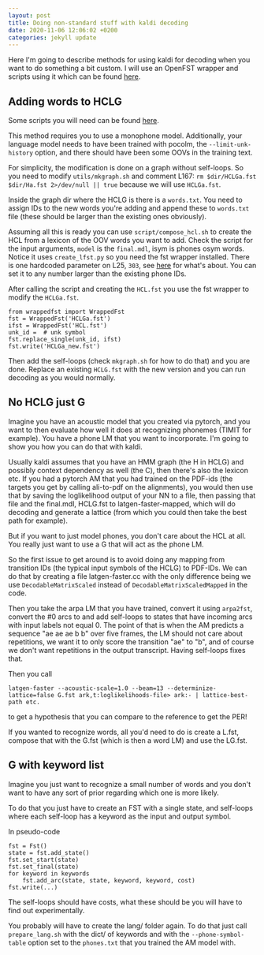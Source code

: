 ```yaml
---
layout: post
title: Doing non-standard stuff with kaldi decoding
date: 2020-11-06 12:06:02 +0200
categories: jekyll update
---
```


Here I'm going to describe methods for using kaldi for decoding when you want to do something a bit custom. I will use an OpenFST wrapper and scripts using it which can be found [here](https://github.com/RuABraun/fst-util).

## Adding words to HCLG

Some scripts you will need can be found [here](https://github.com/idiap/icassp-oov-recognition).

This method requires you to use a monophone model. Additionally, your language model needs to have been trained with pocolm, the `--limit-unk-history` option, and there should have been some OOVs in the training text.

For simplicity, the modification is done on a graph without self-loops. So you need to modify `utils/mkgraph.sh` and comment L167: `rm $dir/HCLGa.fst $dir/Ha.fst 2>/dev/null || true` because we will use `HCLGa.fst`.

Inside the graph dir where the HCLG is there is a `words.txt`. You need to assign IDs to the new words you're adding and append these to `words.txt` file (these should be larger than the existing ones obviously).

Assuming all this is ready you can use `script/compose_hcl.sh` to create the HCL from a lexicon of the OOV words you want to add. Check the script for the input arguments, `model` is the `final.mdl`, isym is phones osym words. Notice it uses `create_lfst.py` so you need the fst wrapper installed. There is one hardcoded parameter on L25, `303`, see [here](https://groups.google.com/g/kaldi-help/c/jL8VnwKGRWs/m/-Pe29-G9AgAJ) for what's about. You can set it to any number larger than the existing phone IDs.

After calling the script and creating the `HCL.fst` you use the fst wrapper to modify the `HCLGa.fst`.

```
from wrappedfst import WrappedFst
fst = WrappedFst('HCLGa.fst')
ifst = WrappedFst('HCL.fst')
unk_id =  # unk symbol
fst.replace_single(unk_id, ifst)
fst.write('HCLGa_new.fst')
```

Then add the self-loops (check `mkgraph.sh` for how to do that) and you are done. Replace an existing `HCLG.fst` with the new version and you can run decoding as you would normally.

## No HCLG just G

Imagine you have an acoustic model that you created via pytorch, and you want to then evaluate how well it does at recognizing phonemes (TIMIT for example). You have a phone LM that you want to incorporate. I'm going to show you how you can do that with kaldi.

Usually kaldi assumes that you have an HMM graph (the H in HCLG) and possibly context dependency as well (the C), then there's also the lexicon etc. If you had a pytorch AM that you had trained on the PDF-ids (the targets you get by calling ali-to-pdf on the alignments), you would then use that by saving the loglikelihood output of your NN to a file, then passing that file and the final.mdl, HCLG.fst to latgen-faster-mapped, which will do decoding and generate a lattice (from which you could then take the best path for example).

But if you want to just model phones, you don't care about the HCL at all. You really just want to use a G that will act as the phone LM.

So the first issue to get around is to avoid doing any mapping from transition IDs (the typical input symbols of the HCLG) to PDF-IDs. We can do that by creating a file latgen-faster.cc with the only difference being we use `DecodableMatrixScaled` instead of `DecodableMatrixScaledMapped` in the code.

Then you take the arpa LM that you have trained, convert it using `arpa2fst`, convert the #0 arcs to <eps> and add self-loops to states that have incoming arcs with input labels not equal 0. The point of that is when the AM predicts a sequence "ae ae ae b b" over five frames, the LM should not care about repetitions, we want it to only score the transition "ae" to "b", and of course we don't want repetitions in the output transcript. Having self-loops fixes that. 

Then you call
```
latgen-faster --acoustic-scale=1.0 --beam=13 --determinize-lattice=false G.fst ark,t:loglikelihoods-file> ark:- | lattice-best-path etc.
```
to get a hypothesis that you can compare to the reference to get the PER!

If you wanted to recognize words, all you'd need to do is create a L.fst, compose that with the G.fst (which is then a word LM) and use the LG.fst.

## G with keyword list

Imagine you just want to recognize a small number of words and you don't want to have any sort of prior regarding which one is more likely.

To do that you just have to create an FST with a single state, and self-loops where each self-loop has a keyword as the input and output symbol.

In pseudo-code
```
fst = Fst()
state = fst.add_state()
fst.set_start(state)
fst.set_final(state)
for keyword in keywords
    fst.add_arc(state, state, keyword, keyword, cost)
fst.write(...)
```

The self-loops should have costs, what these should be you will have to find out experimentally.

You probably will have to create the lang/ folder again. To do that just call `prepare_lang.sh` with the dict/ of keywords and with the `--phone-symbol-table` option set to the `phones.txt` that you trained the AM model with.
